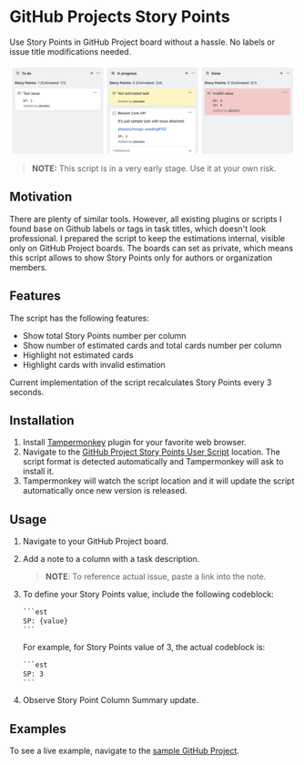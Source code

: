 # GitHub Projects Story Points

Use Story Points in GitHub Project board without a hassle. No labels or issue title modifications needed.

![Preview](./assets/github-projects-story-points.png)

> **NOTE:** This script is in a very early stage. Use it at your own risk.

## Motivation

There are plenty of similar tools. However, all existing plugins or scripts I found base on Github labels or tags in task titles, which doesn't look professional. I prepared the script to keep the estimations internal, visible only on GitHub Project boards. The boards can set as private, which means this script allows to show Story Points only for authors or organization members.

## Features

The script has the following features:
- Show total Story Points number per column
- Show number of estimated cards and total cards number per column
- Highlight not estimated cards
- Highlight cards with invalid estimation

Current implementation of the script recalculates Story Points every 3 seconds.

## Installation

1. Install [Tampermonkey](http://www.tampermonkey.net/) plugin for your favorite web browser.
2. Navigate to the [GitHub Project Story Points User Script](https://raw.githubusercontent.com/pkosiec/github-projects-story-points/master/script.user.js) location. The script format is detected automatically and Tampermonkey will ask to install it.
3. Tampermonkey will watch the script location and it will update the script automatically once new version is released.

## Usage

1. Navigate to your GitHub Project board.
1. Add a note to a column with a task description.
    > **NOTE**: To reference actual issue, paste a link into the note.
1. To define your Story Points value, include the following codeblock:
     ~~~
     ```est
     SP: {value}
     ```
     ~~~
     
     For example, for Story Points value of 3, the actual codeblock is:
     ~~~
     ```est
     SP: 3
     ```
     ~~~
1. Observe Story Point Column Summary update.

## Examples

To see a live example, navigate to the [sample GitHub Project](https://github.com/pkosiec/gh-projects-story-points/projects/1).